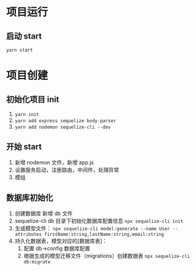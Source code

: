 # 项目运行

## 启动 start

`yarn start`

# 项目创建

## 初始化项目 init

1. `yarn init`
1. `yarn add express sequelize body-parser`
1. `yarn add nodemon sequelize-cli --dev`

## 开始 start

1. 新增 nodemon 文件，新增 app.js
2. 设置服务启动，注册路由，中间件，处理异常
3. 模组

## 数据库初始化

1. 创建数据库 新增 db 文件
2. sequelize-cli db 目录下初始化数据库配置信息 `npx sequelize-cli init`
3. 生成模型文件：
   `npx sequelize-cli model:generate --name User --attributes firstName:string,lastName:string,email:string`
4. 持久化数据表，模型对应的[数据库表]：
   1. 配置 db->config 数据库配置
   2. 根据生成的模型迁移文件（migrations）创建数据表 `npx sequelize-cli db:migrate`
